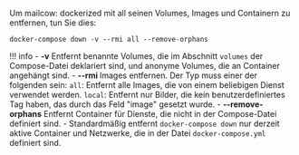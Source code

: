 Um mailcow: dockerized mit all seinen Volumes, Images und Containern zu entfernen, tun Sie dies:

```
docker-compose down -v --rmi all --remove-orphans
```

!!! info
    - **-v** Entfernt benannte Volumes, die im Abschnitt `volumes` der Compose-Datei deklariert sind, und anonyme Volumes, die an Container angehängt sind.
    - **--rmi <Typ>** Images entfernen. Der Typ muss einer der folgenden sein: `all`: Entfernt alle Images, die von einem beliebigen Dienst verwendet werden. `local`: Entfernt nur Bilder, die kein benutzerdefiniertes Tag haben, das durch das Feld "image" gesetzt wurde.
    - **--remove-orphans** Entfernt Container für Dienste, die nicht in der Compose-Datei definiert sind.
    - Standardmäßig entfernt `docker-compose down` nur derzeit aktive Container und Netzwerke, die in der Datei `docker-compose.yml` definiert sind.